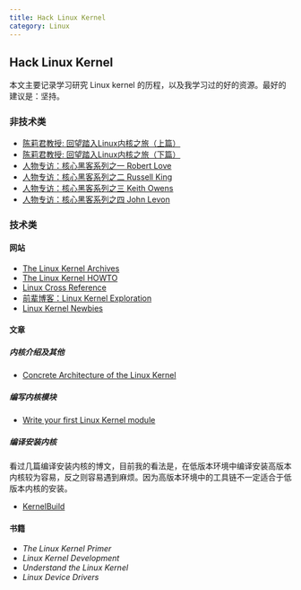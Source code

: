 ```yaml
---
title: Hack Linux Kernel
category: Linux
---
```


## Hack Linux Kernel

本文主要记录学习研究 Linux kernel 的历程，以及我学习过的好的资源。最好的建议是：坚持。

### 非技术类

- [陈莉君教授: 回望踏入Linux内核之旅（上篇）](http://www.cnblogs.com/lubiao/articles/4924679.html)
- [陈莉君教授: 回望踏入Linux内核之旅（下篇）](http://www.cnblogs.com/lubiao/articles/4924682.html)
- [人物专访：核心黑客系列之一 Robert Love ](http://blog.csdn.net/lijun0726/article/details/6478515)
- [人物专访：核心黑客系列之二 	Russell King ](http://blog.csdn.net/lijun0726/article/details/6478518)
- [人物专访：核心黑客系列之三 Keith Owens ](http://blog.csdn.net/lijun0726/article/details/6478520)
- [人物专访：核心黑客系列之四 John Levon ](http://blog.csdn.net/lijun0726/article/details/6478522)

### 技术类

#### 网站

- [The Linux Kernel Archives](https://www.kernel.org/)
- [The Linux Kernel HOWTO](http://linuxdocs.org/HOWTOs/Kernel-HOWTO.html)
- [Linux Cross Reference](http://lxr.free-electrons.com/)
- [前辈博客：Linux Kernel Exploration](http://ilinuxkernel.com/)
- [Linux Kernel Newbies](https://kernelnewbies.org/)

#### 文章

##### 内核介绍及其他

- [Concrete Architecture of the Linux Kernel](http://docs.huihoo.com/linux/kernel/a2/)

##### 编写内核模块

- [Write your first Linux Kernel module](https://www.linuxvoice.com/be-a-kernel-hacker/)

##### 编译安装内核

看过几篇编译安装内核的博文，目前我的看法是，在低版本环境中编译安装高版本内核较为容易，反之则容易遇到麻烦。因为高版本环境中的工具链不一定适合于低版本内核的安装。

- [KernelBuild](https://kernelnewbies.org/KernelBuild)

#### 书籍

- *The Linux Kernel Primer*
- *Linux Kernel Development*
- *Understand the Linux Kernel*
- *Linux Device Drivers*

#### 